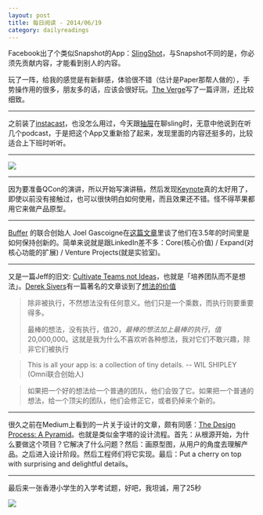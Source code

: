 ```yaml
---
layout: post
title: 每日阅读 - 2014/06/19
category: dailyreadings
---
```


Facebook出了个类似Snapshot的App：[SlingShot](http://www.sling.me/)，与Snapshot不同的是，你必须先贡献内容，才能看到别人的内容。

玩了一阵，给我的感觉是有新鲜感，体验很不错（估计是Paper那帮人做的），手势操作用的很多，朋友多的话，应该会很好玩。[The Verge](http://www.theverge.com/2014/6/17/5817996/facebook-slingshot-app-vs-snapchat)写了一篇评测，还比较细致。

----

之前装了[instacast](http://vemedio.com/products/instacast)，也没怎么用过，今天跟[抽屉](https://twitter.com/chouti)在聊sling时，无意中他说到在听几个podcast，于是把这个App又重新拾了起来，发现里面的内容还挺多的，比较适合上下班时听听。

----

[![](http://media-cache-ec0.pinimg.com/736x/28/a7/48/28a748e93bd37ff3026a517f2a736387.jpg)](http://bobsutton.typepad.com/my_weblog/2009/03/quality-is-the-best-business-plan-pixars-john-lasseter.html)

----

因为要准备QCon的演讲，所以开始写演讲稿，然后发现[Keynote](http://www.apple.com/mac/keynote/)真的太好用了，即使以前没有接触过，也可以很快明白如何使用，而且效果还不错。怪不得苹果都用它来做产品原型。

----

[Buffer](http://bufferapp.com) 的联合创始人 Joel Gascoigne在[这篇文章](http://joel.is/post/84609383788/how-were-trying-to-stay-innovative-as-a-3-5-year-old)里谈了他们在3.5年的时间里是如何保持创新的。简单来说就是跟LinkedIn差不多：Core(核心价值) / Expand(对核心功能的扩展) / Venture Projects(就是实验室)。

----

又是一篇Jeff的旧文: [Cultivate Teams not Ideas](http://blog.codinghorror.com/cultivate-teams-not-ideas/)，也就是「培养团队而不是想法」。[Derek Sivers](http://sivers.org)有一篇著名的文章谈到了[想法的价值](http://sivers.org/multiply)

> 除非被执行，不然想法没有任何意义。他们只是一个乘数，而执行则要重要得多。
>
> 最棒的想法，没有执行，值$20，最棒的想法加上最棒的执行，值$20,000,000。这就是我为什么不喜欢听各种想法，我对它们不敢兴趣，除非它们被执行

> This is all your app is: a collection of tiny details.
> -- WIL SHIPLEY (Omni联合创始人)

> 如果把一个好的想法给一个普通的团队，他们会毁了它。如果把一个普通的想法，给一个顶尖的团队，他们会修正它，或者扔掉来个新的。

----

很久之前在Medium上看到的一片关于设计的文章，颇有同感：[The Design Process: A Pyramid](https://medium.com/@willdjthrill/the-design-process-a-pyramid-c77135c177d4)。也就是类似金字塔的设计流程。首先：从根源开始，为什么要做这个项目？它解决了什么问题？然后：画原型图，从用户的角度去理解产品。之后进入设计阶段。然后工程师们将它实现。最后：Put a cherry on top with surprising and delightful details。

----

最后来一张香港小学生的入学考试题，好吧，我坦诚，用了25秒

![](http://images-cdn.9gag.com/photo/a1A3NeY_700b_v1.jpg)
